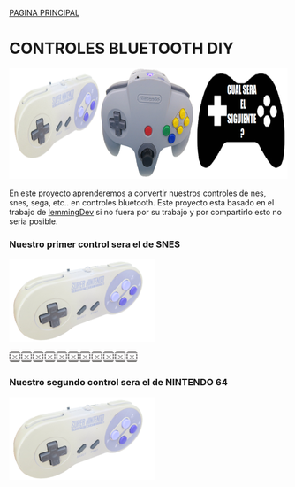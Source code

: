 [PAGINA PRINCIPAL](index.md)

# CONTROLES BLUETOOTH DIY

<img src="imagenes/LOGO CONTROLES.png"
height="200">

En este proyecto aprenderemos a convertir nuestros controles de nes, snes, sega, etc.. en controles bluetooth.
Este proyecto esta basado en el trabajo de [lemmingDev](https://github.com/lemmingDev)
si no fuera por su trabajo y por compartirlo esto no seria posible.

### Nuestro primer control sera el de SNES

<img src="imagenes/CONTROLsnes.png"
height="150">

<script type="module" src="web/install-button.js?module">conectar</script>
<esp-web-install-button manifest="proyectos/controles_bluetooth/xgames_snes/manifest.json"></esp-web-install-button>

<img src="imagenes/dividir.jpg"
height="20">

### Nuestro segundo control sera el de NINTENDO 64

<img src="imagenes/CONTROLsnes.png"
height="150">

<script type="module" src="web/install-button.js?module">conectar</script>
<esp-web-install-button manifest="proyectos/controles_bluetooth/xgames_n64/manifest.json"></esp-web-install-button>
